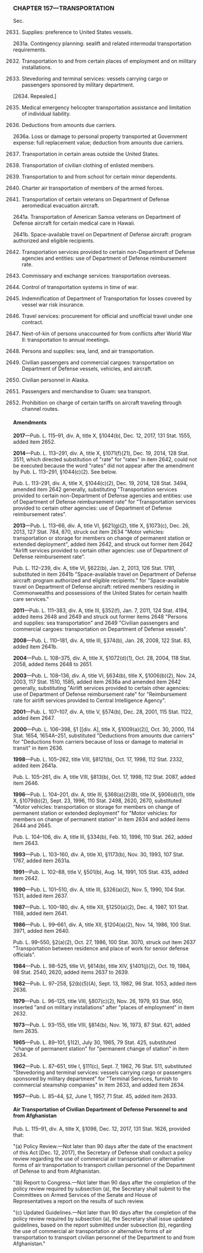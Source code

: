 ### **CHAPTER 157—TRANSPORTATION** ###

Sec.

2631. Supplies: preference to United States vessels.

2631a. Contingency planning: sealift and related intermodal transportation requirements.

2632. Transportation to and from certain places of employment and on military installations.

2633. Stevedoring and terminal services: vessels carrying cargo or passengers sponsored by military department.

[2634. Repealed.]

2635. Medical emergency helicopter transportation assistance and limitation of individual liability.

2636. Deductions from amounts due carriers.

2636a. Loss or damage to personal property transported at Government expense: full replacement value; deduction from amounts due carriers.

2637. Transportation in certain areas outside the United States.

2638. Transportation of civilian clothing of enlisted members.

2639. Transportation to and from school for certain minor dependents.

2640. Charter air transportation of members of the armed forces.

2641. Transportation of certain veterans on Department of Defense aeromedical evacuation aircraft.

2641a. Transportation of American Samoa veterans on Department of Defense aircraft for certain medical care in Hawaii.

2641b. Space-available travel on Department of Defense aircraft: program authorized and eligible recipients.

2642. Transportation services provided to certain non-Department of Defense agencies and entities: use of Department of Defense reimbursement rate.

2643. Commissary and exchange services: transportation overseas.

2644. Control of transportation systems in time of war.

2645. Indemnification of Department of Transportation for losses covered by vessel war risk insurance.

2646. Travel services: procurement for official and unofficial travel under one contract.

2647. Next-of-kin of persons unaccounted for from conflicts after World War II: transportation to annual meetings.

2648. Persons and supplies: sea, land, and air transportation.

2649. Civilian passengers and commercial cargoes: transportation on Department of Defense vessels, vehicles, and aircraft.

2650. Civilian personnel in Alaska.

2651. Passengers and merchandise to Guam: sea transport.

2652. Prohibition on charge of certain tariffs on aircraft traveling through channel routes.

#### Amendments ####

**2017**—Pub. L. 115–91, div. A, title X, §1044(b), Dec. 12, 2017, 131 Stat. 1555, added item 2652.

**2014**—Pub. L. 113–291, div. A, title X, §1071(f)(21), Dec. 19, 2014, 128 Stat. 3511, which directed substitution of "rate" for "rates" in item 2642, could not be executed because the word "rates" did not appear after the amendment by Pub. L. 113–291, §1044(c)(2). See below.

Pub. L. 113–291, div. A, title X, §1044(c)(2), Dec. 19, 2014, 128 Stat. 3494, amended item 2642 generally, substituting "Transportation services provided to certain non-Department of Defense agencies and entities: use of Department of Defense reimbursement rate" for "Transportation services provided to certain other agencies: use of Department of Defense reimbursement rates".

**2013**—Pub. L. 113–66, div. A, title VI, §621(g)(2), title X, §1073(c), Dec. 26, 2013, 127 Stat. 784, 870, struck out item 2634 "Motor vehicles: transportation or storage for members on change of permanent station or extended deployment", added item 2642, and struck out former item 2642 "Airlift services provided to certain other agencies: use of Department of Defense reimbursement rate".

Pub. L. 112–239, div. A, title VI, §622(b), Jan. 2, 2013, 126 Stat. 1781, substituted in item 2641b "Space-available travel on Department of Defense aircraft: program authorized and eligible recipients." for "Space-available travel on Department of Defense aircraft: retired members residing in Commonwealths and possessions of the United States for certain health care services."

**2011**—Pub. L. 111–383, div. A, title III, §352(f), Jan. 7, 2011, 124 Stat. 4194, added items 2648 and 2649 and struck out former items 2648 "Persons and supplies: sea transportation" and 2649 "Civilian passengers and commercial cargoes: transportation on Department of Defense vessels".

**2008**—Pub. L. 110–181, div. A, title III, §374(b), Jan. 28, 2008, 122 Stat. 83, added item 2641b.

**2004**—Pub. L. 108–375, div. A, title X, §1072(d)(1), Oct. 28, 2004, 118 Stat. 2058, added items 2648 to 2651.

**2003**—Pub. L. 108–136, div. A, title VI, §634(b), title X, §1006(b)(2), Nov. 24, 2003, 117 Stat. 1510, 1585, added item 2636a and amended item 2642 generally, substituting "Airlift services provided to certain other agencies: use of Department of Defense reimbursement rate" for "Reimbursement rate for airlift services provided to Central Intelligence Agency".

**2001**—Pub. L. 107–107, div. A, title V, §574(b), Dec. 28, 2001, 115 Stat. 1122, added item 2647.

**2000**—Pub. L. 106–398, §1 [[div. A], title X, §1009(a)(2)], Oct. 30, 2000, 114 Stat. 1654, 1654A–251, substituted "Deductions from amounts due carriers" for "Deductions from carriers because of loss or damage to material in transit" in item 2636.

**1998**—Pub. L. 105–262, title VIII, §8121(b), Oct. 17, 1998, 112 Stat. 2332, added item 2641a.

Pub. L. 105–261, div. A, title VIII, §813(b), Oct. 17, 1998, 112 Stat. 2087, added item 2646.

**1996**—Pub. L. 104–201, div. A, title III, §368(a)(2)(B), title IX, §906(d)(1), title X, §1079(b)(2), Sept. 23, 1996, 110 Stat. 2498, 2620, 2670, substituted "Motor vehicles: transportation or storage for members on change of permanent station or extended deployment" for "Motor vehicles: for members on change of permanent station" in item 2634 and added items 2644 and 2645.

Pub. L. 104–106, div. A, title III, §334(b), Feb. 10, 1996, 110 Stat. 262, added item 2643.

**1993**—Pub. L. 103–160, div. A, title XI, §1173(b), Nov. 30, 1993, 107 Stat. 1767, added item 2631a.

**1991**—Pub. L. 102–88, title V, §501(b), Aug. 14, 1991, 105 Stat. 435, added item 2642.

**1990**—Pub. L. 101–510, div. A, title III, §326(a)(2), Nov. 5, 1990, 104 Stat. 1531, added item 2637.

**1987**—Pub. L. 100–180, div. A, title XII, §1250(a)(2), Dec. 4, 1987, 101 Stat. 1168, added item 2641.

**1986**—Pub. L. 99–661, div. A, title XII, §1204(a)(2), Nov. 14, 1986, 100 Stat. 3971, added item 2640.

Pub. L. 99–550, §2(a)(2), Oct. 27, 1986, 100 Stat. 3070, struck out item 2637 "Transportation between residence and place of work for senior defense officials".

**1984**—Pub. L. 98–525, title VI, §614(b), title XIV, §1401(j)(2), Oct. 19, 1984, 98 Stat. 2540, 2620, added items 2637 to 2639.

**1982**—Pub. L. 97–258, §2(b)(5)(A), Sept. 13, 1982, 96 Stat. 1053, added item 2636.

**1979**—Pub. L. 96–125, title VIII, §807(c)(2), Nov. 26, 1979, 93 Stat. 950, inserted "and on military installations" after "places of employment" in item 2632.

**1973**—Pub. L. 93–155, title VIII, §814(b), Nov. 16, 1973, 87 Stat. 621, added item 2635.

**1965**—Pub. L. 89–101, §1(2), July 30, 1965, 79 Stat. 425, substituted "change of permanent station" for "permanent change of station" in item 2634.

**1962**—Pub. L. 87–651, title I, §111(c), Sept. 7, 1962, 76 Stat. 511, substituted "Stevedoring and terminal services: vessels carrying cargo or passengers sponsored by military department" for "Terminal Services, furnish to commercial steamship companies" in item 2633, and added item 2634.

**1957**—Pub. L. 85–44, §2, June 1, 1957, 71 Stat. 45, added item 2633.

#### Air Transportation of Civilian Department of Defense Personnel to and from Afghanistan ####

Pub. L. 115–91, div. A, title X, §1098, Dec. 12, 2017, 131 Stat. 1626, provided that:

"(a) Policy Review.—Not later than 90 days after the date of the enactment of this Act [Dec. 12, 2017], the Secretary of Defense shall conduct a policy review regarding the use of commercial air transportation or alternative forms of air transportation to transport civilian personnel of the Department of Defense to and from Afghanistan.

"(b) Report to Congress.—Not later than 90 days after the completion of the policy review required by subsection (a), the Secretary shall submit to the Committees on Armed Services of the Senate and House of Representatives a report on the results of such review.

"(c) Updated Guidelines.—Not later than 90 days after the completion of the policy review required by subsection (a), the Secretary shall issue updated guidelines, based on the report submitted under subsection (b), regarding the use of commercial air transportation or alternative forms of air transportation to transport civilian personnel of the Department to and from Afghanistan."